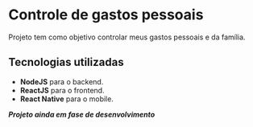 # Controle de gastos pessoais

Projeto tem como objetivo controlar meus gastos pessoais e da família.

## Tecnologias utilizadas

- **NodeJS** para o backend.
- **ReactJS** para o frontend.
- **React Native** para o mobile.

**_Projeto ainda em fase de desenvolvimento_**
